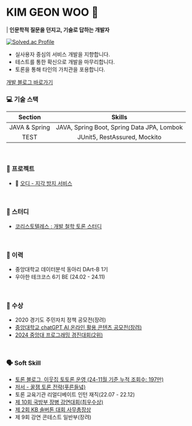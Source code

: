 # KIM GEON WOO 🥦
| **인문학적 질문을 던지고, 기술로 답하는 개발자**

[![Solved.ac Profile](http://mazassumnida.wtf/api/v2/generate_badge?boj=kkwoo1021)](https://solved.ac/kkwoo1021/)

- 실사용자 중심의 서비스 개발을 지향합니다.
- 테스트를 통한 확신으로 개발을 마무리합니다.
- 토론을 통해 타인의 가치관을 포용합니다.

[개발 블로그 바로가기](https://hellobrocolli.tistory.com/)
<br>

### 💻 기술 스택
|  **Section**  |                 **Skills**                 |
|:-------------:|:------------------------------------------:|
| JAVA & Spring | JAVA, Spring Boot, Spring Data JPA, Lombok |
| TEST          | JUnit5, RestAssured, Mockito               |
<br>


### 💪 프로젝트
- 🍇 [오디 - 지각 방지 서비스](https://github.com/woowacourse-teams/2024-ody) 
<br>

### 📝 스터디
- [코리스토텔레스 : 개발 철학 토론 스터디](https://github.com/woowacourse-6th-team99/2024-coristotle)
<br>

### 📓 이력
- 중앙대학교 데이터분석 동아리 DArt-B 1기
- 우아한 테크코스 6기 BE (24.02 - 24.11)
<br>

### 🥇 수상
- 2020 경기도 주민자치 정책 공모전(장려)
- [중앙대학교 chatGPT AI 온라인 활용 콘텐츠 공모전(장려)](https://www.youtube.com/watch?v=QKGcYyFvjME)
- [2024 중앙대 프로그래밍 경진대회(2위)](https://hellobrocolli.tistory.com/181)

<br>

### 🗣️ Soft Skill
- [토론 블로그, 이웃집 토토론 운영 (24-11월 기준 누적 조회수: 197만)](https://blog.naver.com/kkwoo001021)
- [저서 - 꿀잼 토론 전략(푸른들녘)](https://search.shopping.naver.com/book/catalog/40772315620?cat_id=50005709&frm=PBOKPRO&query=%EA%BF%80%EC%9E%BC+%ED%86%A0%EB%A1%A0+%EC%A0%84%EB%9E%B5&NaPm=ct%3Dm3ote20g%7Cci%3Dc9c9c21235e39e92b6b0b2564976ff2e36e3278f%7Ctr%3Dboknx%7Csn%3D95694%7Chk%3D536e9dd9e78944e497bb7bcbece6280069899e81)
- 토론 교육기관 리얼디베이트 인턴 재직(22.07 - 22.12)
- [제 10회 국방부 장병 강연대회(최우수상)](https://youtu.be/SmFKmFXVoVs)
- [제 2회 KB 솔버톤 대회 사무총장상](https://youtu.be/Rd-LDak6HOk)
- 제 9회 강연 콘테스트 일반부(장려)
